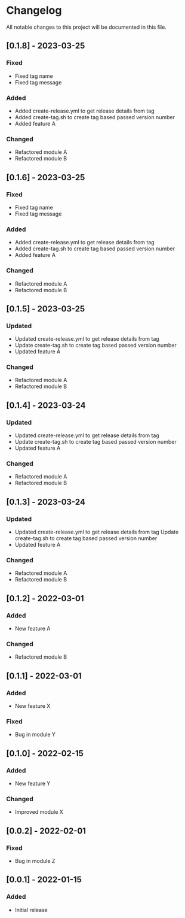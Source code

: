 # Changelog

All notable changes to this project will be documented in this file.

## [0.1.8] - 2023-03-25

### Fixed

- Fixed tag name
- Fixed tag message

### Added

- Added create-release.yml to get release details from tag
- Added create-tag.sh to create tag based passed version number
- Added feature A

### Changed

- Refactored module A
- Refactored module B

## [0.1.6] - 2023-03-25

### Fixed

- Fixed tag name
- Fixed tag message

### Added

- Added create-release.yml to get release details from tag
- Added create-tag.sh to create tag based passed version number
- Added feature A

### Changed

- Refactored module A
- Refactored module B

## [0.1.5] - 2023-03-25

### Updated

- Updated create-release.yml to get release details from tag
- Update create-tag.sh to create tag based passed version number
- Updated feature A

### Changed

- Refactored module A
- Refactored module B

## [0.1.4] - 2023-03-24

### Updated

- Updated create-release.yml to get release details from tag
- Update create-tag.sh to create tag based passed version number
- Updated feature A

### Changed

- Refactored module A
- Refactored module B

## [0.1.3] - 2023-03-24

### Updated

- Updated create-release.yml to get release details from tag
  Update create-tag.sh to create tag based passed version number
- Updated feature A

### Changed

- Refactored module A
- Refactored module B

## [0.1.2] - 2022-03-01

### Added

- New feature A

### Changed

- Refactored module B

## [0.1.1] - 2022-03-01

### Added

- New feature X

### Fixed

- Bug in module Y

## [0.1.0] - 2022-02-15

### Added

- New feature Y

### Changed

- Improved module X

## [0.0.2] - 2022-02-01

### Fixed

- Bug in module Z

## [0.0.1] - 2022-01-15

### Added

- Initial release
